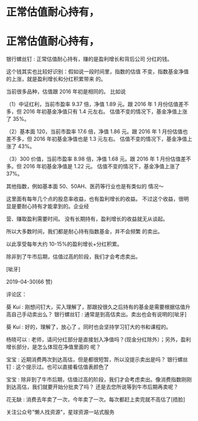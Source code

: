 # 正常估值耐心持有，

# 正常估值耐心持有，

银行螺丝钉 : 正常估值耐心持有，赚的是盈利增长和背后公司 分红的钱。

这个钱其实也比较好识别：假如说一段时间里，指数的估值 不变，指数基金净值的上涨，就是盈利增长和分红积累带来 的。

当前很多品种，估值跟 2016 年初是相同的。 比如说

（1）中证红利，当前市盈率 9.37 倍，净值 1.89 元。跟 2016 年 1 月份估值差不多，但 2016 年初基金净值只有 1.4 元左右。 估值不变的情况下，基金净值上涨了 35%。

（2）基本面 120，当前市盈率 17.6 倍，净值 1.86 元。跟 2016 年 1 月份估值也差不多，但 2016 年初基金净值也是 1.3 元左右。 估值不变的情况下，基金净值上涨了 43%。

（3）300 价值，当前市盈率 8.98 倍，净值 1.68 元。跟 2016 年 1 月份估值差不多。但 2016 年初基金净值是 1.22 元。 估值不变的情况下，基金净值上涨了 37%。

其他指数，例如基本面 50、50AH、医药等行业也是有类似的 情况～

这里面有每年几个点的股息率收益，也有盈利增长的收益。 不过这个收益，很明显是要耐心持有才能拿到的。企业经

营、赚取盈利需要时间。 没有长期持有，盈利增长的收益就无从谈起。

所以大多数时间，我们都是耐心持有指数基金，并不会频繁 的卖出。

以此享受每年大约 10-15%的盈利增长+分红积累。

除非到了牛市后期，估值过高的阶段，我们才会考虑卖出。

[呲牙]

2019-04-30(66 赞)

评论区：

葵 Kuí : 刚想问钉大，买入理解了，那跟投很久之后持有的基金是需要根据估值升高自己手动卖出么？ 银行螺丝钉 : 通常是到高估卖出。卖出也会有说明的[呲牙]

葵 Kuí : 好的，理解了，放心了 。同时也会坚持学习钉大的书和课程的。

杨晓可以 : 老师，请问分红部分是直接划入净值吗？(现金分红除外）；另外，盈利增长部分，是怎么体现在净值里面的 呢？

宝宝 : 近期消费两次到达高估，但是都很短暂，所以没提示卖出是吗？ 银行螺丝钉 : 这个提示过。也可以直接看估值表颜色了

宝宝 : 除非到了牛市后期，估值过高的阶段，我们才会考虑卖出。像消费指数刚刚到达高估，我们就要开始分批卖了吗？ 还是去您所说等到牛市后期再卖呢？

花无缺 : 消费去年卖了一次，今年卖了一次。每次都赶上卖完就不高估了[捂脸]

关注公众号"懒人找资源"，星球资源一站式服务